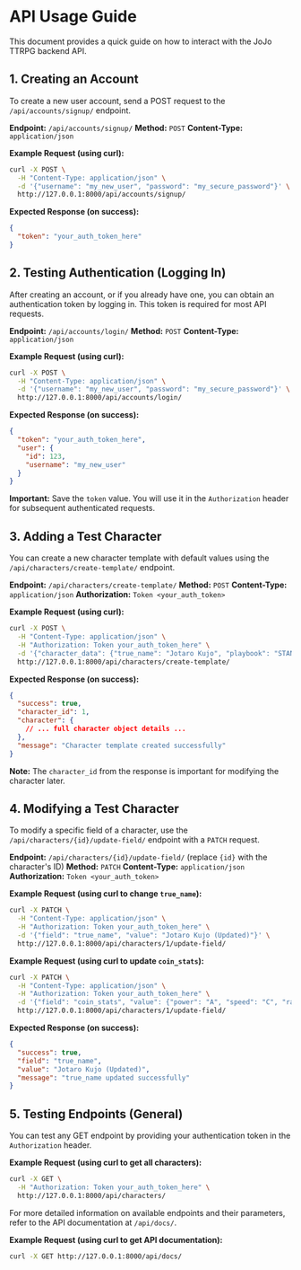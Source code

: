 # API Usage Guide

This document provides a quick guide on how to interact with the JoJo TTRPG backend API.

## 1. Creating an Account

To create a new user account, send a POST request to the `/api/accounts/signup/` endpoint.

**Endpoint:** `/api/accounts/signup/`
**Method:** `POST`
**Content-Type:** `application/json`

**Example Request (using curl):**
```bash
curl -X POST \
  -H "Content-Type: application/json" \
  -d '{"username": "my_new_user", "password": "my_secure_password"}' \
  http://127.0.0.1:8000/api/accounts/signup/
```

**Expected Response (on success):**
```json
{
  "token": "your_auth_token_here"
}
```

## 2. Testing Authentication (Logging In)

After creating an account, or if you already have one, you can obtain an authentication token by logging in. This token is required for most API requests.

**Endpoint:** `/api/accounts/login/`
**Method:** `POST`
**Content-Type:** `application/json`

**Example Request (using curl):**
```bash
curl -X POST \
  -H "Content-Type: application/json" \
  -d '{"username": "my_new_user", "password": "my_secure_password"}' \
  http://127.0.0.1:8000/api/accounts/login/
```

**Expected Response (on success):**
```json
{
  "token": "your_auth_token_here",
  "user": {
    "id": 123,
    "username": "my_new_user"
  }
}
```
**Important:** Save the `token` value. You will use it in the `Authorization` header for subsequent authenticated requests.

## 3. Adding a Test Character

You can create a new character template with default values using the `/api/characters/create-template/` endpoint.

**Endpoint:** `/api/characters/create-template/`
**Method:** `POST`
**Content-Type:** `application/json`
**Authorization:** `Token <your_auth_token>`

**Example Request (using curl):**
```bash
curl -X POST \
  -H "Content-Type: application/json" \
  -H "Authorization: Token your_auth_token_here" \
  -d '{"character_data": {"true_name": "Jotaro Kujo", "playbook": "STAND"}}' \
  http://127.0.0.1:8000/api/characters/create-template/
```

**Expected Response (on success):**
```json
{
  "success": true,
  "character_id": 1,
  "character": {
    // ... full character object details ...
  },
  "message": "Character template created successfully"
}
```
**Note:** The `character_id` from the response is important for modifying the character later.

## 4. Modifying a Test Character

To modify a specific field of a character, use the `/api/characters/{id}/update-field/` endpoint with a `PATCH` request.

**Endpoint:** `/api/characters/{id}/update-field/` (replace `{id}` with the character's ID)
**Method:** `PATCH`
**Content-Type:** `application/json`
**Authorization:** `Token <your_auth_token>`

**Example Request (using curl to change `true_name`):**
```bash
curl -X PATCH \
  -H "Content-Type: application/json" \
  -H "Authorization: Token your_auth_token_here" \
  -d '{"field": "true_name", "value": "Jotaro Kujo (Updated)"}' \
  http://127.0.0.1:8000/api/characters/1/update-field/
```

**Example Request (using curl to update `coin_stats`):**
```bash
curl -X PATCH \
  -H "Content-Type: application/json" \
  -H "Authorization: Token your_auth_token_here" \
  -d '{"field": "coin_stats", "value": {"power": "A", "speed": "C", "range": "C", "durability": "D", "precision": "D", "development": "F"}}' \
  http://127.0.0.1:8000/api/characters/1/update-field/
```

**Expected Response (on success):**
```json
{
  "success": true,
  "field": "true_name",
  "value": "Jotaro Kujo (Updated)",
  "message": "true_name updated successfully"
}
```

## 5. Testing Endpoints (General)

You can test any GET endpoint by providing your authentication token in the `Authorization` header.

**Example Request (using curl to get all characters):**
```bash
curl -X GET \
  -H "Authorization: Token your_auth_token_here" \
  http://127.0.0.1:8000/api/characters/
```

For more detailed information on available endpoints and their parameters, refer to the API documentation at `/api/docs/`.

**Example Request (using curl to get API documentation):**
```bash
curl -X GET http://127.0.0.1:8000/api/docs/
```
